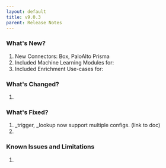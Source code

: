 ```yaml
---
layout: default
title: v9.0.3
parent: Release Notes
---
```


### What's New?
1. New Connectors: Box, PaloAlto Prisma
2. Included Machine Learning Modules for:
3. Included Enrichment Use-cases for: 

### What's Changed?
1. 

### What's Fixed?
1. \_trigger, \_lookup now support multiple configs. (link to doc)
2. 

### Known Issues and Limitations
1. 
